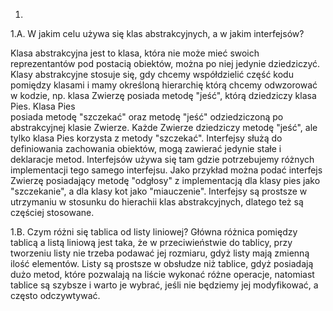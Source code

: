 
1.
1.A. W jakim celu używa się klas abstrakcyjnych, a w jakim interfejsów?

Klasa abstrakcyjna jest to klasa, która nie może mieć swoich reprezentantów pod postacią obiektów, można po niej 
jedynie dziedziczyć. Klasy abstrakcyjne stosuje się, gdy chcemy współdzielić część kodu pomiędzy klasami i mamy określoną hierarchię
którą chcemy odwzorować w kodzie, np. klasa Zwierzę posiada metodę "jeść", którą dziedziczy klasa Pies. Klasa Pies  
posiada metodę "szczekać" oraz metodę "jeść" odziedziczoną po abstrakcyjnej klasie Zwierze.  Każde Zwierze dziedziczy
metodę "jeść", ale tylko klasa Pies korzysta z metody "szczekać".
Interfejsy służą do definiowania zachowania obiektów, mogą zawierać jedynie stałe i deklaracje
metod. Interfejsów używa się tam gdzie potrzebujemy różnych implementacji tego samego interfejsu. Jako przykład można podać 
interfejs  Zwierzę posiadający metodę "odgłosy" z implementacją dla klasy pies jako "szczekanie",
a dla klasy kot jako "miauczenie".
Interfejsy są prostsze w utrzymaniu w stosunku do hierachii klas abstrakcyjnych, dlatego też są częściej stosowane.

1.B. Czym różni się tablica od listy liniowej?
Główna różnica pomiędzy tablicą a listą liniową jest taka, że w przeciwieństwie do tablicy, przy tworzeniu listy
nie trzeba podawać jej rozmiaru, gdyż listy mają zmienną ilość elementów. Listy są prostsze w obsłudze
niż tablice, gdyż posiadają dużo metod, które pozwalają na liście wykonać różne operacje, natomiast tablice są szybsze 
i warto je wybrać, jeśli nie będziemy jej modyfikować, a często odczywtywać.